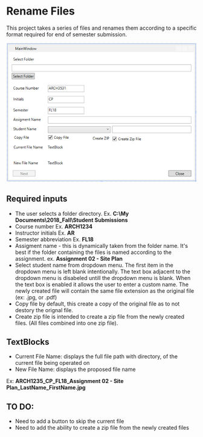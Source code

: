 # Rename Files
This project takes a series of files and renames them according to a specific format required for end of semester submission.

![UI Image](https://github.com/Crashnorun/RenameFiles/blob/master/Rename_Files_01/Images/UI_01.jpg)
## Required inputs
* The user selects a folder directory. Ex. **C:\My Documents\2018_Fall\Student Submissions**
* Course number Ex. **ARCH1234**
* Instructor initials Ex. **AR**
* Semester abbreviation Ex. **FL18**
* Assigment name - this is dynamically taken from the folder name. It's best if the folder containing the files 
is named according to the assignment. ex. **Assignment 02 - Site Plan**
* Select student name from dropdown menu. The first item in the dropdown menu is left blank intentionally. 
The text box adjacent to the dropdown menu is disabeled untill the dropdown menu is blank. When the text box is enabled
it allows the user to enter a custom name. The newly created file will contain the same file extension as the original 
file (ex: .jpg, or .pdf)
* Copy file by default, this create a copy of the original file as to not destory the orignal file.
* Create zip file is intended to create a zip file from the newly created files. (All files combined into one zip file).

## TextBlocks
* Current File Name: displays the full file path with directory, of the current file being operated on
* New File Name: displays the proposed file name

Ex: **ARCH1235_CP_FL18_Assignment 02 - Site Plan_LastName_FirstName.jpg**

## TO DO:
* Need to add a button to skip the current file
* Need to add the ability to create a zip file from the newly created files
